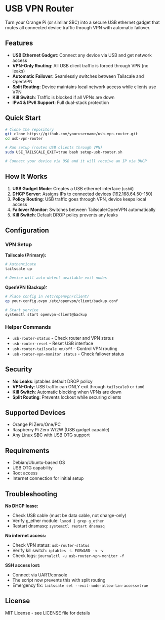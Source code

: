 # USB VPN Router

Turn your Orange Pi (or similar SBC) into a secure USB ethernet gadget that routes all connected device traffic through VPN with automatic failover.

## Features

- **USB Ethernet Gadget**: Connect any device via USB and get network access
- **VPN-Only Routing**: All USB client traffic is forced through VPN (no leaks)
- **Automatic Failover**: Seamlessly switches between Tailscale and OpenVPN
- **Split Routing**: Device maintains local network access while clients use VPN
- **Kill Switch**: Traffic is blocked if all VPNs are down
- **IPv4 & IPv6 Support**: Full dual-stack protection

## Quick Start

```bash
# Clone the repository
git clone https://github.com/yourusername/usb-vpn-router.git
cd usb-vpn-router

# Run setup (routes USB clients through VPN)
sudo USE_TAILSCALE_EXIT=true bash setup-usb-router.sh

# Connect your device via USB and it will receive an IP via DHCP
```

## How It Works

1. **USB Gadget Mode**: Creates a USB ethernet interface (`usb0`)
2. **DHCP Server**: Assigns IPs to connected devices (192.168.64.50-150)
3. **Policy Routing**: USB traffic goes through VPN, device keeps local access
4. **Failover Monitor**: Switches between Tailscale/OpenVPN automatically
5. **Kill Switch**: Default DROP policy prevents any leaks

## Configuration

### VPN Setup

**Tailscale (Primary):**
```bash
# Authenticate
tailscale up

# Device will auto-detect available exit nodes
```

**OpenVPN (Backup):**
```bash
# Place config in /etc/openvpn/client/
cp your-config.ovpn /etc/openvpn/client/backup.conf

# Start service
systemctl start openvpn-client@backup
```

### Helper Commands

- `usb-router-status` - Check router and VPN status
- `usb-router-reset` - Reset USB interface
- `usb-router-tailscale on/off` - Control VPN routing
- `usb-router-vpn-monitor status` - Check failover status

## Security

- **No Leaks**: iptables default DROP policy
- **VPN-Only**: USB traffic can ONLY exit through `tailscale0` or `tun0`
- **Kill Switch**: Automatic blocking when VPNs are down
- **Split Routing**: Prevents lockout while securing clients

## Supported Devices

- Orange Pi Zero/One/PC
- Raspberry Pi Zero W/2W (USB gadget capable)
- Any Linux SBC with USB OTG support

## Requirements

- Debian/Ubuntu-based OS
- USB OTG capability
- Root access
- Internet connection for initial setup

## Troubleshooting

**No DHCP lease:**
- Check USB cable (must be data cable, not charge-only)
- Verify g_ether module: `lsmod | grep g_ether`
- Restart dnsmasq: `systemctl restart dnsmasq`

**No internet access:**
- Check VPN status: `usb-router-status`
- Verify kill switch: `iptables -L FORWARD -n -v`
- Check logs: `journalctl -u usb-router-vpn-monitor -f`

**SSH access lost:**
- Connect via UART/console
- The script now prevents this with split routing
- Emergency fix: `tailscale set --exit-node-allow-lan-access=true`

## License

MIT License - see LICENSE file for details